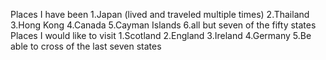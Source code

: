 Places I have been
1.Japan (lived and traveled multiple times)
2.Thailand
3.Hong Kong
4.Canada
5.Cayman Islands
6.all but seven of the fifty states
Places I would like to visit
1.Scotland
2.England
3.Ireland
4.Germany
5.Be able to cross of the last seven states 
